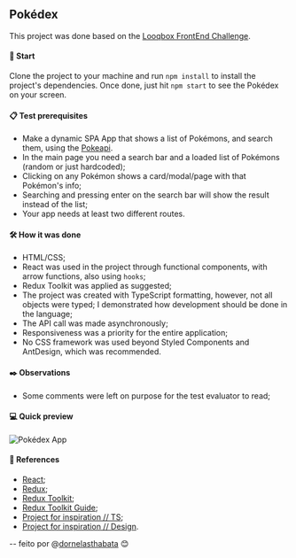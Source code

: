 ## Pokédex

This project was done based on the [Looqbox FrontEnd Challenge](https://github.com/looqbox/looqbox-frontend-challenge).

#### 🚀 Start

Clone the project to your machine and run `npm install` to install the project's dependencies.
Once done, just hit `npm start` to see the Pokédex on your screen.

#### 📋 Test prerequisites

- Make a dynamic SPA App that shows a list of Pokémons, and search them, using the [Pokeapi](https://pokeapi.co/).
- In the main page you need a search bar and a loaded list of Pokémons (random or just hardcoded);
- Clicking on any Pokémon shows a card/modal/page with that Pokémon's info;
- Searching and pressing enter on the search bar will show the result instead of the list;
- Your app needs at least two different routes.

#### 🛠️ How it was done

- HTML/CSS;
- React was used in the project through functional components, with arrow functions, also using `hooks`;
- Redux Toolkit was applied as suggested;
- The project was created with TypeScript formatting, however, not all objects were typed; I demonstrated how development should be done in the language;
- The API call was made asynchronously;
- Responsiveness was a priority for the entire application;
- No CSS framework was used beyond Styled Components and AntDesign, which was recommended.

#### ✒️ Observations

- Some comments were left on purpose for the test evaluator to read;

#### 💻 Quick preview

![Pokédex App](https://github.com/dthabata/pokedex/assets/97548859/c70a270d-69e3-4834-890d-2aecdd8a7c1d)

#### 📝 References

- [React](https://legacy.reactjs.org/docs/getting-started.html);
- [Redux](https://redux.js.org/);
- [Redux Toolkit](https://redux-toolkit.js.org/);
- [Redux Toolkit Guide](https://www.smashingmagazine.com/2023/05/guide-redux-toolkit-typescript/);
- [Project for inspiration // TS](https://github.com/monbrey/pokeapi-typescript);
- [Project for inspiration // Design](https://github.com/Lorenalgm/pokedex?tab=readme-ov-file).

-- feito por @[dornelasthabata](https://github.com/dthabata) 😊

